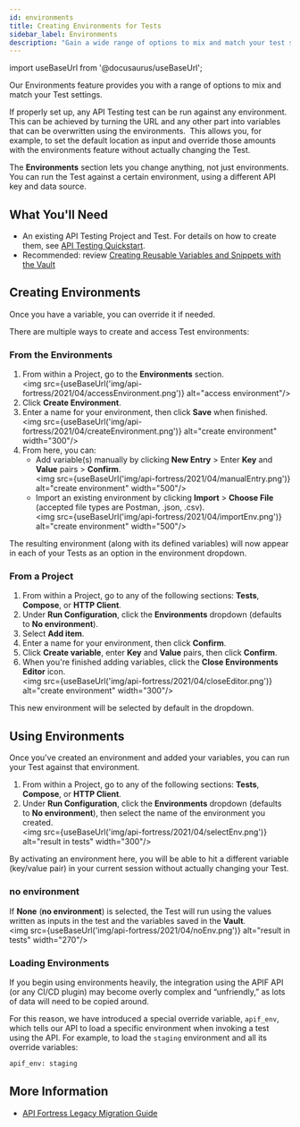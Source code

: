 ```yaml
---
id: environments
title: Creating Environments for Tests
sidebar_label: Environments
description: "Gain a wide range of options to mix and match your test settings with our latest Environments features."
---
```


import useBaseUrl from '@docusaurus/useBaseUrl';

Our Environments feature provides you with a range of options to mix and match your Test settings.

If properly set up, any API Testing test can be run against any environment. This can be achieved by turning the URL and any other part into variables that can be overwritten using the environments.  This allows you, for example, to set the default location as input and override those amounts with the environments feature without actually changing the Test.

The **Environments** section lets you change anything, not just environments. You can run the Test against a certain environment, using a different API key and data source.


## What You'll Need
* An existing API Testing Project and Test. For details on how to create them, see [API Testing Quickstart](/api-testing/quickstart/).
* Recommended: review [Creating Reusable Variables and Snippets with the Vault](/api-testing/vault/)


## Creating Environments

Once you have a variable, you can override it if needed.

There are multiple ways to create and access Test environments:

### From the Environments
1. From within a Project, go to the **Environments** section.<br/><img src={useBaseUrl('img/api-fortress/2021/04/accessEnvironment.png')} alt="access environment"/>
2. Click **Create Environment**.
3. Enter a name for your environment, then click **Save** when finished.<br/><img src={useBaseUrl('img/api-fortress/2021/04/createEnvironment.png')} alt="create environment" width="300"/>
4. From here, you can:
   * Add variable(s) manually by clicking **New Entry** > Enter **Key** and **Value** pairs > **Confirm**.<br/><img src={useBaseUrl('img/api-fortress/2021/04/manualEntry.png')} alt="create environment" width="500"/>
   * Import an existing environment by clicking **Import** > **Choose File** (accepted file types are Postman, .json, .csv).<br/><img src={useBaseUrl('img/api-fortress/2021/04/importEnv.png')} alt="create environment" width="500"/>

The resulting environment (along with its defined variables) will now appear in each of your Tests as an option in the environment dropdown.

### From a Project
1. From within a Project, go to any of the following sections: **Tests**, **Compose**, or **HTTP Client**.
2. Under **Run Configuration**, click the **Environments** dropdown (defaults to **No environment**).
3. Select **Add item**.
4. Enter a name for your environment, then click **Confirm**.
5. Click **Create variable**, enter **Key** and **Value** pairs, then click **Confirm**.
6. When you're finished adding variables, click the **Close Environments Editor** icon.<br/><img src={useBaseUrl('img/api-fortress/2021/04/closeEditor.png')} alt="create environment" width="300"/>

This new environment will be selected by default in the dropdown.

## Using Environments
Once you've created an environment and added your variables, you can run your Test against that environment.

1. From within a Project, go to any of the following sections: **Tests**, **Compose**, or **HTTP Client**.
2. Under **Run Configuration**, click the **Environments** dropdown (defaults to **No environment**), then select the name of the environment you created.<br/><img src={useBaseUrl('img/api-fortress/2021/04/selectEnv.png')} alt="result in tests" width="300"/>

By activating an environment here, you will be able to hit a different variable (key/value pair) in your current session without actually changing your Test.

### no environment
If **None** (**no environment**) is selected, the Test will run using the values written as inputs in the test and the variables saved in the **Vault**.<br/><img src={useBaseUrl('img/api-fortress/2021/04/noEnv.png')} alt="result in tests" width="270"/>


### Loading Environments
If you begin using environments heavily, the integration using the APIF API (or any CI/CD plugin) may become overly complex and “unfriendly,” as lots of data will need to be copied around.

For this reason, we have introduced a special override variable, `apif_env`, which tells our API to load a specific environment when invoking a test using the API. For example, to load the `staging` environment and all its override variables:
```bash
apif_env: staging
```

## More Information
* [API Fortress Legacy Migration Guide](/api-testing/legacy)
